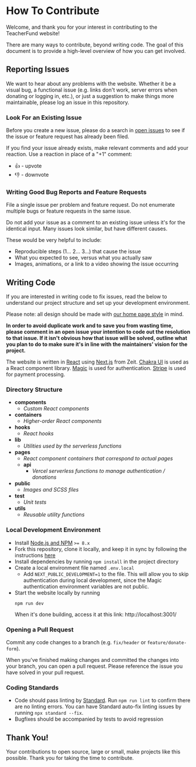 # How To Contribute

Welcome, and thank you for your interest in contributing to the TeacherFund website!

There are many ways to contribute, beyond writing code. The goal of this document is to provide a high-level overview of how you can get involved.

## Reporting Issues
We want to hear about any problems with the website. Whether it be a visual bug, a functional issue (e.g. links don't work, server errors when donating or logging in, etc.), or just a suggestion to make things more maintainable, please log an issue in this repository.

### Look For an Existing Issue
Before you create a new issue, please do a search in [open issues](https://github.com/teacherfund/TeacherFund_next/issues) to see if the issue or feature request has already been filed.

If you find your issue already exists, make relevant comments and add your reaction. Use a reaction in place of a "+1" comment:

- 👍 - upvote
- 👎 - downvote

### Writing Good Bug Reports and Feature Requests
File a single issue per problem and feature request. Do not enumerate multiple bugs or feature requests in the same issue.

Do not add your issue as a comment to an existing issue unless it's for the identical input. Many issues look similar, but have different causes.

These would be very helpful to include:
- Reproducible steps (1... 2... 3...) that cause the issue
- What you expected to see, versus what you actually saw
- Images, animations, or a link to a video showing the issue occurring

## Writing Code
If you are interested in writing code to fix issues, read the below to understand our project structure and set up your development environment.

Please note: all design should be made with [our home page style](https://github.com/teacherfund/TeacherFund_next/blob/master/HomePageDesign.pdf) in mind.

**In order to avoid duplicate work and to save you from wasting time, please comment in an open issue your intention to code out the resolution to that issue. If it isn't obvious how that issue will be solved, outline what you plan to do to make sure it's in line with the maintainers' vision for the project.**

The website is written in [React](https://github.com/facebook/react/) using [Next.js](https://github.com/zeit/next.js) from Zeit. [Chakra UI](https://chakra-ui.com/) is used as a React component library. [Magic](https://magic.link) is used for authentication. [Stripe](https://stripe.com) is used for payment processing.

### Directory Structure
- **components**
  - _Custom React components_
- **containers**
  - _Higher-order React components_
- **hooks**
  - _React hooks_
- **lib**
  - _Utilities used by the serverless functions_
- **pages**
  - _React component containers that correspond to actual pages_
  - **api**
    - _Vercel serverless functions to manage authentication / donations_
- **public**
  - _Images and SCSS files_
- **test**
  - _Unit tests_
- **utils**
  - _Reusable utility functions_

### Local Development Environment
- Install [Node.js and NPM](https://nodejs.org) `>= 8.x`
- Fork this repository, clone it locally, and keep it in sync by following the instructions [here](https://help.github.com/articles/fork-a-repo/)
- Install dependencies by running `npm install` in the project directory
- Create a local environment file named `.env.local`
  - Add `NEXT_PUBLIC_DEVELOPMENT=1` to the file. This will allow you to skip authentication during local development, since the Magic authentication environment variables are not public.
- Start the website locally by running
  ```shell
  npm run dev
  ```
  When it's done building, access it at this link: http://localhost:3001/

### Opening a Pull Request
Commit any code changes to a branch (e.g. `fix/header` or `feature/donate-form`).

When you've finished making changes and committed the changes into your branch, you can open a pull request. Please reference the issue you have solved in your pull request.

### Coding Standards
- Code should pass linting by [Standard](https://standardjs.com/). Run `npm run lint` to confirm there are no linting errors. You can have Standard auto-fix linting issues by running `npx standard --fix`.
- Bugfixes should be accompanied by tests to avoid regression

## Thank You!
Your contributions to open source, large or small, make projects like this possible. Thank you for taking the time to contribute.
